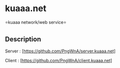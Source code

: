 # kuaaa.net
⭐kuaaa network/web service⭐

## Description
Server : [https://github.com/PngWnA/server.kuaaa.net]

Client : [https://github.com/PngWnA/client.kuaaa.net]